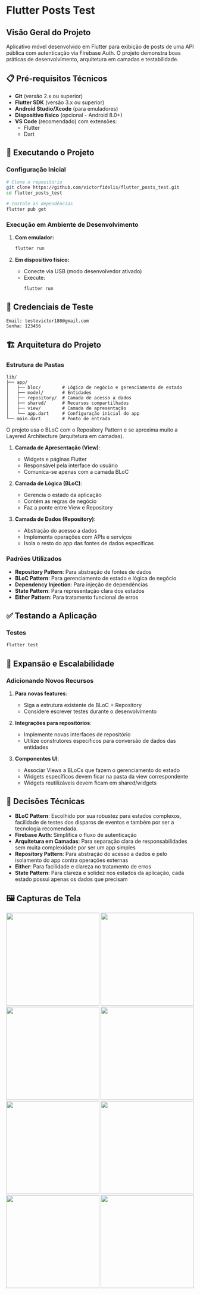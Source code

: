 # Flutter Posts Test

## Visão Geral do Projeto
Aplicativo móvel desenvolvido em Flutter para exibição de posts de uma API pública com autenticação via Firebase Auth. O projeto demonstra boas práticas de desenvolvimento, arquitetura em camadas e testabilidade.

## 📋 Pré-requisitos Técnicos

- **Git** (versão 2.x ou superior)
- **Flutter SDK** (versão 3.x ou superior)
- **Android Studio/Xcode** (para emuladores)
- **Dispositivo físico** (opcional - Android 8.0+)
- **VS Code** (recomendado) com extensões:
  - Flutter
  - Dart

## 🚀 Executando o Projeto

### Configuração Inicial
```bash
# Clone o repositório
git clone https://github.com/victorfidelis/flutter_posts_test.git
cd flutter_posts_test

# Instale as dependências
flutter pub get
```

### Execução em Ambiente de Desenvolvimento

1. **Com emulador:**
   ```bash
   flutter run
   ```

2. **Em dispositivo físico:**
   - Conecte via USB (modo desenvolvedor ativado)
   - Execute:
     ```bash
     flutter run
     ```

## 🔑 Credenciais de Teste
```
Email: testevictor180@gmail.com
Senha: 123456
```

## 🏗️ Arquitetura do Projeto

### Estrutura de Pastas
```
lib/
├── app/
│   ├── bloc/        # Lógica de negócio e gerenciamento de estado
│   ├── model/       # Entidades
│   ├── repository/  # Camada de acesso a dados
│   ├── shared/      # Recursos compartilhados
│   ├── view/        # Camada de apresentação
│   └── app.dart     # Configuração inicial do app
└── main.dart        # Ponto de entrada
```

O projeto usa o BLoC com o Repository Pattern e se aproxima muito a Layered Architecture (arquitetura em camadas).

1. **Camada de Apresentação (View)**:
   - Widgets e páginas Flutter
   - Responsável pela interface do usuário
   - Comunica-se apenas com a camada BLoC

2. **Camada de Lógica (BLoC)**:
   - Gerencia o estado da aplicação
   - Contém as regras de negócio
   - Faz a ponte entre View e Repository

3. **Camada de Dados (Repository)**:
   - Abstração do acesso a dados
   - Implementa operações com APIs e serviços
   - Isola o resto do app das fontes de dados específicas

### Padrões Utilizados

- **Repository Pattern**: Para abstração de fontes de dados
- **BLoC Pattern**: Para gerenciamento de estado e lógica de negócio
- **Dependency Injection**: Para injeção de dependências
- **State Pattern**: Para representação clara dos estados
- **Either Pattern**: Para tratamento funcional de erros

## ✅ Testando a Aplicação

### Testes
```bash
flutter test
```

## 🔮 Expansão e Escalabilidade

### Adicionando Novos Recursos
1. **Para novas features**:
   - Siga a estrutura existente de BLoC + Repository
   - Considere escrever testes durante o desenvolvimento

2. **Integrações para repositórios**:
   - Implemente novas interfaces de repositório
   - Utilize construtores específicos para conversão de dados das entidades

3. **Componentes UI**:
   - Associar Views a BLoCs que fazem o gerenciamento do estado
   - Widgets específicos devem ficar na pasta da view correspondente
   - Widgets reutilizáveis devem ficam em shared/widgets

## 📝 Decisões Técnicas
- **BLoC Pattern**: Escolhido por sua robustez para estados complexos, facilidade de testes dos disparos de eventos e também por ser a tecnologia recomendada.
- **Firebase Auth**: Simplifica o fluxo de autenticação
- **Arquitetura em Camadas**: Para separação clara de responsabilidades sem muita complexidade por ser um app simples
- **Repository Pattern**: Para abstração do acesso a dados e pelo isolamento do app contra operações externas
- **Either**: Para facilidade e clareza no tratamento de erros
- **State Pattern**: Para clareza e solidez nos estados da aplicação, cada estado possui apenas os dados que precisam


## 🖼️ Capturas de Tela 

<img src="https://github.com/user-attachments/assets/0d56ae34-0682-4c1b-9242-091940a5694b" width="250">
<img src="https://github.com/user-attachments/assets/c56b3c8f-addf-475c-83c9-3478156256a9" width="250">
<img src="https://github.com/user-attachments/assets/887666bb-32a6-4a60-a20c-30db23f4f757" width="250">
<img src="https://github.com/user-attachments/assets/9d79d4c8-35a1-4e55-8c76-b32be6d75bfe" width="250">
<img src="https://github.com/user-attachments/assets/b32535e8-7153-4310-9c18-c96594ce5385" width="250">
<img src="https://github.com/user-attachments/assets/63b9c7bd-ff4c-4d97-b844-8f46155fdd9a" width="250">
<img src="https://github.com/user-attachments/assets/21051cab-314c-4ffe-85ca-f0429de36818" width="250">
<img src="https://github.com/user-attachments/assets/6d301559-4603-4567-8cfa-37dd8f1d255d" width="250">

